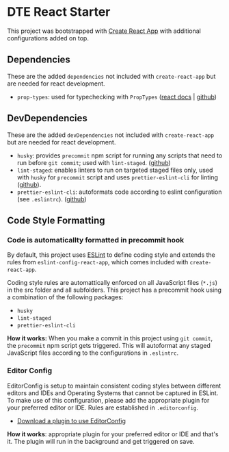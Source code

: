 # DTE React Starter

This project was bootstrapped with [Create React App](https://github.com/facebookincubator/create-react-app) with additional configurations added on top.

## Dependencies

These are the added `dependencies` not included with `create-react-app` but are needed for react development.

* `prop-types`: used for typechecking with `PropTypes` ([react docs](https://reactjs.org/docs/typechecking-with-proptypes.html) | [github](https://github.com/facebook/prop-types))

## DevDependencies

These are the added `devDependencies` not included with `create-react-app` but are needed for react development.

* `husky`: provides `precommit` npm script for running any scripts that need to run before `git commit`; used with `lint-staged`. ([github](https://github.com/typicode/husky))
* `lint-staged`: enables linters to run on targeted staged files only, used with `husky` for `precommit` script and uses `prettier-eslint-cli` for linting ([github](https://github.com/okonet/lint-staged)).
* `prettier-eslint-cli`: autoformats code according to eslint configuration (see `.eslintrc`). ([github](https://github.com/prettier/prettier-eslint-cli))

## Code Style Formatting

### Code is automaticallty formatted in precommit hook

By default, this project uses [ESLint](https://eslint.org/) to define coding style and extends the rules from `eslint-config-react-app`, which comes included with `create-react-app`.

Coding style rules are automattically enforced on all JavaScript files (`*.js`) in the src folder and all subfolders. This project has a precommit hook using a combination of the following packages:

* `husky`
* `lint-staged`
* `prettier-eslint-cli`

**How it works:** When you make a commit in this project using `git commit`, the `precommit` npm script gets triggered. This will autoformat any staged JavaScript files according to the configurations in `.eslintrc`.

### Editor Config

EditorConfig is setup to maintain consistent coding styles between different editors and IDEs and Operating Systems that cannot be captured in ESLint. To make use of this configuration, please add the appropriate plugin for your preferred editor or IDE. Rules are established in `.editorconfig`.

* [Download a plugin to use EditorConfig](http://editorconfig.org/#download)

**How it works**: appropriate plugin for your preferred editor or IDE and that's it. The plugin will run in the background and get triggered on save.
